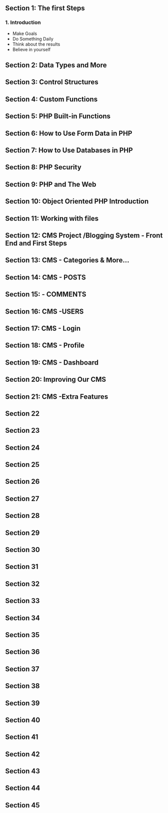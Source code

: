 ## Section 1: The first Steps

### 1. Introduction

* Make Goals
* Do Something Daily
* Think about the results
* Believe in yourself

## Section 2: Data Types and More

## Section 3: Control Structures

## Section 4: Custom Functions

## Section 5: PHP Built-in Functions

## Section 6: How to Use Form Data in PHP

## Section 7: How to Use Databases in PHP

## Section 8: PHP Security

## Section 9: PHP and The Web

## Section 10: Object Oriented PHP Introduction

## Section 11: Working with files

## Section 12: CMS Project /Blogging System - Front End and First Steps

## Section 13: CMS - Categories & More...

## Section 14: CMS - POSTS

## Section 15: - COMMENTS

## Section 16: CMS -USERS

## Section 17: CMS - Login

## Section 18: CMS - Profile

## Section 19: CMS - Dashboard

## Section 20: Improving Our CMS

## Section 21: CMS -Extra Features

## Section 22

## Section 23

## Section 24

## Section 25

## Section 26

## Section 27

## Section 28

## Section 29

## Section 30

## Section 31

## Section 32

## Section 33

## Section 34

## Section 35

## Section 36

## Section 37

## Section 38

## Section 39

## Section 40

## Section 41

## Section 42

## Section 43

## Section 44

## Section 45

## 

